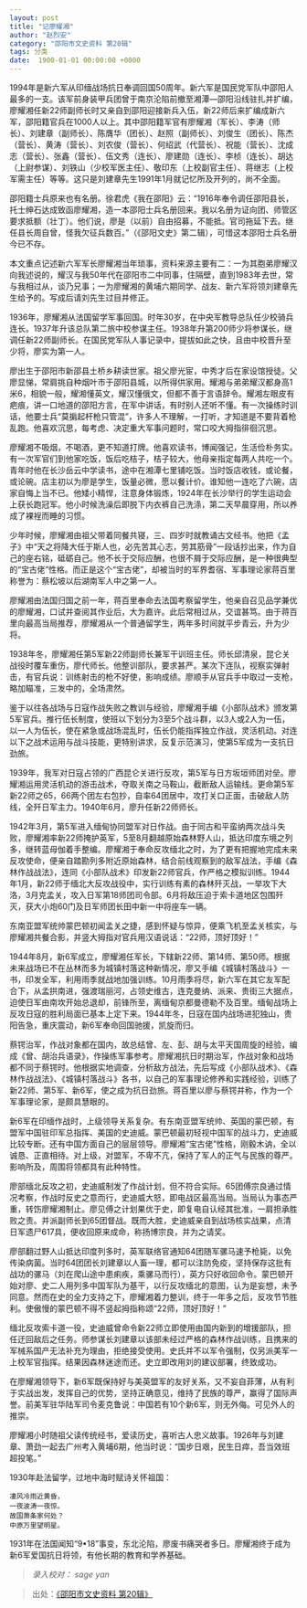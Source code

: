 ```yaml
---
layout: post
title: "记廖耀湘"
author: "赵烈安"
category: "邵阳市文史资料 第20辑"
tags: 分类
date:  1900-01-01 00:00:00 +0000
---
```

1994年是新六军从印缅战场抗日奉调回国50周年。新六军是国民党军队中邵阳人最多的一支。该军前身装甲兵团曾于南京沦陷前撤至湘潭—邵阳沿线驻扎并扩编，廖耀湘任新22师副师长时又亲自到邵阳迎接新兵入伍，新22师后来扩编成新六军，邵阳籍官兵在1000人以上。其中邵阳籍军官有廖耀湘（军长）、李涛（师长）、刘建章（副师长）、陈膺华（团长）、赵照（副师长）、刘俊生（团长）、陈杰（营长）、黄涛（营长）、刘农俊（营长）、何绍武（代营长）、祝能（营长）、沈成志（营长）、张鑫（营长）、伍文秀（连长）、廖建勋（连长）、李桢（连长）、胡达（上尉参谋）、刘铁山（少校军医主任）、敬印东（上校副官主任）、蒋继志（上校军需主任）等等。这只是刘建章先生1991年1月就记忆所及开列的，尚不全面。

邵阳籍士兵原来也有名册。徐君虎《我在邵阳》云：“1916年奉令调任邵阳县长，托士绅石达成致函廖耀湘，造一本邵阳士兵名册回来。我以名册为证向团、师管区要求抵额（壮丁）。他们说，廖是（以前）自由招募，不能抵。官司拖延下去。继任县长周自曾，怪我欠征兵数百。”（《邵阳文史》第二辑），可惜这本邵阳士兵名册今已不存。

本文重点记述新六军军长廖耀湘当年琐事，资料来源主要有二：一为其胞弟廖耀汉向我述说的，耀汉与我50年代在邵阳市二中同事，住隔壁，直到1983年去世，常与我相过从，谈乃兄事；一为廖耀湘的黄埔六期同学、战友、新六军将领刘建章先生给予的。写成后请刘先生过目并修正。

1936年，廖耀湘从法国留学军事回国。时年30岁，在中央军教导总队任少校骑兵连长。1937年升该总队第二旅中校参谋主任。1938年升第200师少将参谋长，继调任新22师副师长。在国民党军队人事记录中，提拔如此之快，且由中校晋升至少将，廖实为第一人。

廖出生于邵阳市新邵县土桥乡耕读世家。祖父廖光宦，中秀才后在家设馆授徒。父廖显悌，常肩挑自种烟叶市于邵阳县城，以所得供家用。耀湘与弟弟耀汉都身高1米6，相貌一般，耀湘懂英文，耀汉懂俄文，但都不善于言语辞令。耀湘左眼皮有疤痕，讲一口地道的邵阳方言，在军中讲话，有时别人还听不懂。有一次操练时训话，他要士兵“莫掮起杆枪只管混”，许多人不理解，一打听，才知道是不要背着枪乱跑。他喜欢沉思，每考虑、决定重大军事问题时，常口咬大拇指徘徊沉思。

廖耀湘不吸烟，不喝酒，更不知道打牌。他喜欢读书，博闻强记，生活俭朴务实。有一次军官们到他家吃饭，饭后吃桔子，桔子较大，他母亲指定每两人共吃一个。青年时他在长沙岳云中学读书，途中在湘潭七里铺吃饭。当时饭店收钱，或论餐，或论碗。店主初以为廖是学生，饭量必微，愿以餐计价。谁知他一连吃了六碗，店家自悔上当不已。他矮小精悍，注意身体锻炼，1924年在长沙举行的学生运动会上获长跑冠军。他小时候洗澡后即脱下内衣裤自己洗涤，第二天早晨穿用，所以养成了裸裎而睡的习惯。

少年时候，廖耀湘由祖父带着同餐共寝，三、四岁时就教诵古文经书。他把《孟子》中“天之将降大任于斯人也，必先苦其心志，劳其筋骨”一段话抄出来，作为自己的座右铭，砥砺自己。他不长于交际应酬，也很不屑于交际应酬，是一种很典型的“宝古佬”性格。而正是这个“宝古佬”，却被当时的军界耆宿、军事理论家蒋百里称誉为：蔡松坡以后湖南军人中之第一人。

廖耀湘由法国归国之前一年，蒋百里奉命去法国考察留学生，他亲自召见品学兼优的廖耀湘，口试并查阅其作业后，大为嘉许。此后常相过从，交谊甚笃。由于蒋百里向最高当局推荐，廖耀湘从一个普通留学生，两年多时间就平步青云，升为少将。

1938年冬，廖耀湘任第5军新22师副师长兼军干训班主任。师长邱清泉，昆仑关战役时覆车重伤，廖代师长。他整训部队，要求甚严。某次下连队，视察实弹射击，有官兵说：训练射击的枪不好使，影响成绩。廖顺手从官兵手中取过一支枪，略加瞄准，三发中的，全场肃然。

鉴于以往各战场与日寇作战失败之教训与经验，廖耀湘手编《小部队战术》颁发第5军官兵。推行伍长制度，使班以下划分为3至5个战斗群，以3人或2人为一伍，以一人为伍长，使在紧急或战场混乱时，伍长仍能指挥独立作战，灵活机动。对连以下之战术运用与战斗技能，更特别讲求，反复示范演习，使第5军成为一支抗日劲旅。

1939年，我军对日寇占领的广西昆仑关进行反攻，第5军与日方坂垣师团对垒。廖耀湘运用灵活机动的游击战术，夺取关南之马鞍山，截断敌人运输线。更命第5军新22师之65，66两个团左右包抄，自率64团居中，攻打关口正面，击破敌人防线，全歼日军主力。1940年6月，廖升任新22师师长。

1942年3月，第5军进入缅甸协同盟军对日作战。由于同古和平蛮纳两次战斗失败，廖耀湘率新22师掩护英军，5至8月翻越原始森林野人山，抵达印度东境之列多，继转蓝母伽着手整编。廖耀湘于奉命反攻缅北之时，为了更有把握地完成未来反攻使命，便亲自踏勘列多附近原始森林，结合前线观察到的敌军战法，手编《森林作战战法》，连同《小部队战术》印发新22师官兵，作严格之模拟训练。1944年1月，新22师于缅北大反攻战役中，实行训练有素的森林歼灭战，一举攻下大洛，3月克孟关，攻入日军第18师团司令部。6月将敌压迫于索卡道地区包围歼灭，获大小炮60门及日军师团长田中新一中将座车一辆。

东南亚盟军统帅蒙巴顿初闻孟关之捷，感到怀疑与惊异，便乘飞机至孟关核实，与廖耀湘共餐合影，并竖大拇指对官兵用汉语说话：“22师，顶好顶好！”

1944年8月，新6军成立，廖耀湘任军长，下辖新22师、第14师、第50师。根据未来战场已不在丛林而多为城镇村落这种新情况，廖又手编《城镇村落战斗》一书，印发全军，利用雨季就战地加强训练。10月雨季将尽，新六军在其它友军配合下，从孟拱南进，强渡瑞丽河，占领史维古，连克曼纳、派来、贵街三大据点，迫使日军由南坎开始总退却，前锋所至，离缅甸京都曼德勒不及百里。缅甸战场上反攻日寇的胜利局面已基本上定下来。1944年冬，日寇在国内战场进犯独山，贵阳告急，重庆震动，新6军奉命回国驰援，凯旋而归。

蔡锷治军，作战对象都在国内，故总结曾、左、彭、胡与太平天国周旋的经验，编成《曾、胡治兵语录》，作操练军事参考。廖耀湘抗日时期治军，作战对象和战场都不同于蔡锷时。他根据实地调查，分析敌方战法，先后写成《小部队战术》、《森林作战战法》、《城镇村落战斗》各书，以自己的军事理论修养和实践经验，训练了新22师、第5军、新6军，使之成为抗日劲旅。蒋百里以廖与蔡锷并称，作为一个军事理论家，是颇具慧眼的。

新6军在印缅作战时，上级领导关系复杂。有东南亚盟军统帅、英国的蒙巴顿，有盟军中国驻印军总指挥、美国的史迪威。蒙巴顿最初轻视中国军的战斗力，史迪威比较专断。还有中国方面自己的层层领导。廖耀湘“宝古佬”性格，刚毅木讷，全以诚恳、正直相待。对上级，对盟军，不卑不亢，保持了军人的正气与民族的尊严。影响所及，周围将领都具有此种特性。

廖部缅北反攻之初，史迪威制发了作战计划，但不符合实际。65团傅宗良通过情况考察，作战时反史之意而行，史迪威大怒，即电战区最高当局。当局认为事态严重，转饬廖耀湘制止。廖见傅之计划果优于史，即复电自认经其批准，一肩担承胜败之责。并派副师长到65团督战。既而大胜，史迪威亲自到战场核实战果，点清日军遗尸617具，便收回原来成命，称扬博宗良，并为之请奖。

廖部翻过野人山抵达印度列多时，英军联络官通知64团随军骡马速予枪毙，以免传染病菌。当时64团团长刘建章以人畜一理，都可以注防免疫，坚持保存这批有战功的骡马（刘在爬山途中患痢疾，乘骡马而行），英方只好收回命令。蒙巴顿开始对廖、史二人用列多中国军队为基干，以行反攻缅北的意图，认为是妄想，未予同意。然而在史的全力支持之下，廖耀湘着力整训，终于一年多之后，反攻节节胜利。使傲慢的蒙巴顿不得不竖起拇指称颂“22师，顶好顶好！”

缅北反攻索卡道一役，史迪威曾命令新22师立即使用由国内新到的增援部队，担任迂回敌后之任务。师参谋长刘建章以该部未经过严格的森林作战训练，且携来的军械系国产无法补充为理由，拒绝接受使用。史氏并不以军令强制，仅另派美军一上校军官指挥。结果因森林迷途而还。史立即改用刘的建议部署，终致成功。

在廖耀湘领导下，新6军既保持好与美英盟军的友好关系，又不妄自菲薄，从有利于实战出发，发挥自己的优势，坚持正确意见，维持了民族的尊严，赢得了国际声誉。前美军驻华陆军司令麦克鲁说：中国若有10个新6军，则无外侮。可见外人的推崇。

廖耀湘小时随祖父读传统经书，爱读历史，喜听古人忠义故事。1926年与刘建章、萧劲一起去广州考入黄埔6期，他当时说：“国步日艰，民生日瘁，吾当效班超投笔。”

1930年赴法留学，过地中海时赋诗关怀祖国：

```
凄风冷雨近黄昏，
一夜波涛一夜惊。
故国萧条家何处？
中原万里望明星。
```
1931年在法国闻知“9•18”事变，东北沦陷，廖废书痛哭者多日。廖耀湘终于成为新6军爱国抗日将领，有他长期的教育和学养基础。

> *录入校对： sage yan*

> 出处：[《邵阳市文史资料 第20辑》](https://www.modernhistory.org.cn/#/Detailedreading?fileCode=0001_ts_30033065&treeId=165140990&contUrl=https%3A%2F%2Fkrwxk-prod.oss-cn-beijing.aliyuncs.com%2F0001_ts_30033065%2F0001_ts_30033065.json)